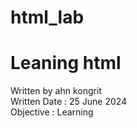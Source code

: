 # html_lab
<h1>Leaning html</h1>
Written by ahn kongrit<br>
Written Date : 25 June 2024<br>
Objective : Learning<br> 
